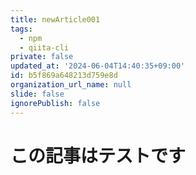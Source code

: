 ```yaml
---
title: newArticle001
tags:
  - npm
  - qiita-cli
private: false
updated_at: '2024-06-04T14:40:35+09:00'
id: b5f869a648213d759e8d
organization_url_name: null
slide: false
ignorePublish: false
---
```

# この記事はテストです
